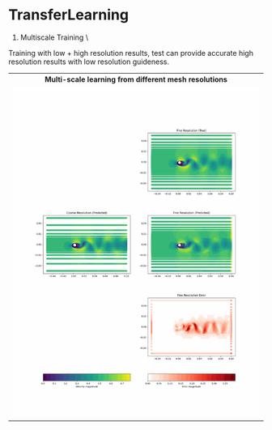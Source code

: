 # TransferLearning

1. Multiscale Training \\

Training with low + high resolution results, test can provide accurate high resolution results with low resolution guideness. 


<table>
  <tr>
    <th>Multi-scale learning from different mesh resolutions</th>
  </tr>
  <tr>
    <td><img src="multiscale_comparison.gif" width="600" /></td>
  </tr>
</table>
